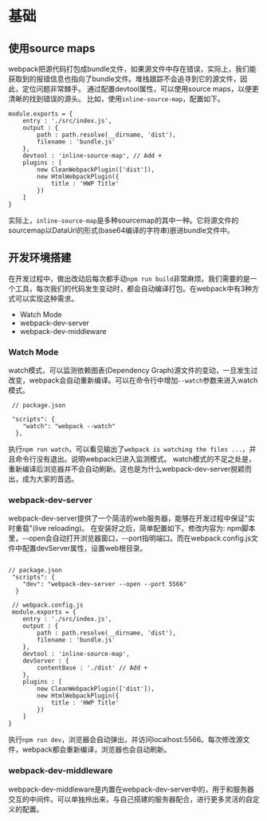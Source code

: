 # 基础

## 使用source maps
webpack把源代码打包成bundle文件，如果源文件中存在错误，实际上，我们能获取到的报错信息也指向了bundle文件。堆栈跟踪不会追寻到它的源文件，因此，定位问题非常棘手。
通过配置devtool属性，可以使用source maps，以便更清晰的找到错误的源头。
比如，使用``inline-source-map``，配置如下。
```
module.exports = {
    entry : './src/index.js',
    output : {
        path : path.resolve(__dirname, 'dist'),
        filename : 'bundle.js'
    },
    devtool : 'inline-source-map', // Add +
    plugins : [
        new CleanWebpackPlugin(['dist']),
        new HtmlWebpackPlugin({
            title : 'HWP Title'
        })
    ]
}
```
实际上，``inline-source-map``是多种sourcemap的其中一种。它将源文件的sourcemap以DataUrl的形式(base64编译的字符串)嵌进bundle文件中。

## 开发环境搭建
在开发过程中，做出改动后每次都手动``npm run build``非常麻烦。我们需要的是一个工具，每次我们的代码发生变动时，都会自动编译打包。在webpack中有3种方式可以实现这种需求。
- Watch Mode
- webpack-dev-server
- webpack-dev-middleware

### Watch Mode
watch模式，可以监测依赖图表(Dependency Graph)源文件的变动，一旦发生过改变，webpack会自动重新编译。可以在命令行中增加``--watch``参数来进入watch模式。


```
 // package.json

 "scripts": {
    "watch": "webpack --watch"
  },
```
执行``npm run watch``，可以看见输出了``webpack is watching the files ...``，并且命令行没有退出。说明webpack已进入监测模式。
watch模式的不足之处是，重新编译后浏览器并不会自动刷新。这也是为什么webpack-dev-server脱颖而出，成为大家的首选。

### webpack-dev-server
webpack-dev-server提供了一个简洁的web服务器，能够在开发过程中保证"实时重载"(live reloading)。
在安装好之后，简单配置如下。修改内容为: npm脚本里，--open会自动打开浏览器窗口，--port指明端口。而在webpack.config.js文件中配置devServer属性，设置web根目录。
```

// package.json
 "scripts": {
    "dev": "webpack-dev-server --open --port 5566"
  }

 // webpack.config.js
 module.exports = {
    entry : './src/index.js',
    output : {
        path : path.resolve(__dirname, 'dist'),
        filename : 'bundle.js'
    },
    devtool : 'inline-source-map',
    devServer : {
        contentBase : './dist' // Add +
    },
    plugins : [
        new CleanWebpackPlugin(['dist']),
        new HtmlWebpackPlugin({
            title : 'HWP Title'
        })
    ]
} 
```
执行``npm run dev``，浏览器会自动弹出，并访问localhost:5566。每次修改源文件，webpack都会重新编译，浏览器也会自动刷新。

### webpack-dev-middleware
webpack-dev-middleware是内置在webpack-dev-server中的，用于和服务器交互的中间件。可以单独拎出来，与自己搭建的服务器配合，进行更多灵活的自定义的配置。



